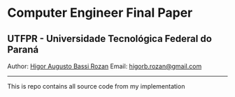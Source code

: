 # Computer Engineer Final Paper
## UTFPR - Universidade Tecnológica Federal do Paraná

Author: [Higor Augusto Bassi Rozan](https://github.com/hrozan)
Email: higorb.rozan@gmail.com

---

This is repo contains all source code from my implementation
